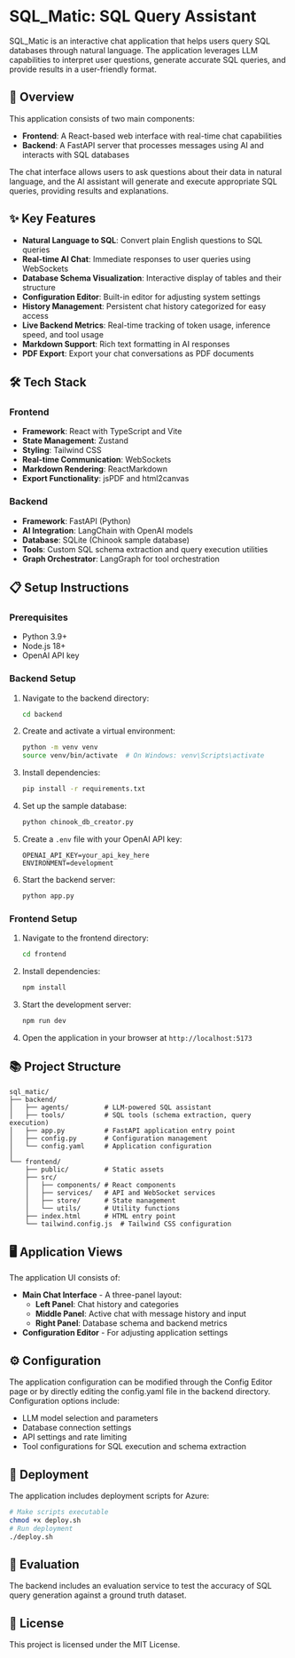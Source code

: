 # SQL_Matic: SQL Query Assistant

SQL_Matic is an interactive chat application that helps users query SQL databases through natural language. The application leverages LLM capabilities to interpret user questions, generate accurate SQL queries, and provide results in a user-friendly format.

## 🚀 Overview

This application consists of two main components:
- **Frontend**: A React-based web interface with real-time chat capabilities
- **Backend**: A FastAPI server that processes messages using AI and interacts with SQL databases

The chat interface allows users to ask questions about their data in natural language, and the AI assistant will generate and execute appropriate SQL queries, providing results and explanations.

## ✨ Key Features

- **Natural Language to SQL**: Convert plain English questions to SQL queries
- **Real-time AI Chat**: Immediate responses to user queries using WebSockets
- **Database Schema Visualization**: Interactive display of tables and their structure
- **Configuration Editor**: Built-in editor for adjusting system settings
- **History Management**: Persistent chat history categorized for easy access
- **Live Backend Metrics**: Real-time tracking of token usage, inference speed, and tool usage
- **Markdown Support**: Rich text formatting in AI responses
- **PDF Export**: Export your chat conversations as PDF documents

## 🛠️ Tech Stack

### Frontend
- **Framework**: React with TypeScript and Vite
- **State Management**: Zustand
- **Styling**: Tailwind CSS
- **Real-time Communication**: WebSockets
- **Markdown Rendering**: ReactMarkdown
- **Export Functionality**: jsPDF and html2canvas

### Backend
- **Framework**: FastAPI (Python)
- **AI Integration**: LangChain with OpenAI models
- **Database**: SQLite (Chinook sample database)
- **Tools**: Custom SQL schema extraction and query execution utilities
- **Graph Orchestrator**: LangGraph for tool orchestration

## 📋 Setup Instructions

### Prerequisites
- Python 3.9+
- Node.js 18+
- OpenAI API key

### Backend Setup

1. Navigate to the backend directory:
   ```bash
   cd backend
   ```

2. Create and activate a virtual environment:
   ```bash
   python -m venv venv
   source venv/bin/activate  # On Windows: venv\Scripts\activate
   ```

3. Install dependencies:
   ```bash
   pip install -r requirements.txt
   ```

4. Set up the sample database:
   ```bash
   python chinook_db_creator.py
   ```

5. Create a `.env` file with your OpenAI API key:
   ```
   OPENAI_API_KEY=your_api_key_here
   ENVIRONMENT=development
   ```

6. Start the backend server:
   ```bash
   python app.py
   ```

### Frontend Setup

1. Navigate to the frontend directory:
   ```bash
   cd frontend
   ```

2. Install dependencies:
   ```bash
   npm install
   ```

3. Start the development server:
   ```bash
   npm run dev
   ```

4. Open the application in your browser at `http://localhost:5173`

## 📚 Project Structure

```
sql_matic/
├── backend/
│   ├── agents/         # LLM-powered SQL assistant
│   ├── tools/          # SQL tools (schema extraction, query execution)
│   ├── app.py          # FastAPI application entry point
│   ├── config.py       # Configuration management
│   └── config.yaml     # Application configuration
│
└── frontend/
    ├── public/         # Static assets
    ├── src/
    │   ├── components/ # React components
    │   ├── services/   # API and WebSocket services
    │   ├── store/      # State management
    │   └── utils/      # Utility functions
    ├── index.html      # HTML entry point
    └── tailwind.config.js  # Tailwind CSS configuration
```

## 🖥️ Application Views

The application UI consists of:
- **Main Chat Interface** - A three-panel layout:
  - **Left Panel**: Chat history and categories
  - **Middle Panel**: Active chat with message history and input
  - **Right Panel**: Database schema and backend metrics
- **Configuration Editor** - For adjusting application settings

## ⚙️ Configuration

The application configuration can be modified through the Config Editor page or by directly editing the config.yaml file in the backend directory. Configuration options include:

- LLM model selection and parameters
- Database connection settings
- API settings and rate limiting
- Tool configurations for SQL execution and schema extraction

## 🚀 Deployment

The application includes deployment scripts for Azure:

```bash
# Make scripts executable
chmod +x deploy.sh
# Run deployment
./deploy.sh
```

## 📝 Evaluation

The backend includes an evaluation service to test the accuracy of SQL query generation against a ground truth dataset.

## 📄 License

This project is licensed under the MIT License.